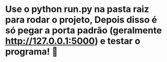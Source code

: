 # Use o python run.py na pasta raiz para rodar o projeto, Depois disso é só pegar a porta padrão (geralmente http://127.0.0.1:5000) e testar o programa! 🥰